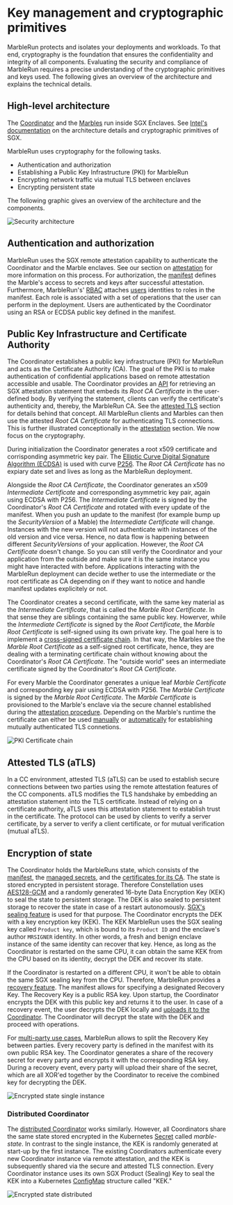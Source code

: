# Key management and cryptographic primitives

MarbleRun protects and isolates your deployments and workloads. To that end, cryptography is the foundation that ensures the confidentiality and integrity of all components.
Evaluating the security and compliance of MarbleRun requires a precise understanding of the cryptographic primitives and keys used.
The following gives an overview of the architecture and explains the technical details.

## High-level architecture

The [Coordinator](coordinator.md) and the [Marbles](marbles.md) run inside SGX Enclaves. See [Intel's documentation](https://www.intel.com/content/www/us/en/developer/tools/software-guard-extensions/overview.html) on the architecture details and cryptographic primitives of SGX.

MarbleRun uses cryptography for the following tasks.

* Authentication and authorization
* Establishing a Public Key Infrastructure (PKI) for MarbleRun
* Encrypting network traffic via mutual TLS between enclaves
* Encrypting persistent state

The following graphic gives an overview of the architecture and the components.

![Security architecture](../_media/security_architecture.svg)

## Authentication and authorization

MarbleRun uses the SGX remote attestation capability to authenticate the Coordinator and the Marble enclaves. See our section on [attestation](../features/attestation.md) for more information on this process.
For authorization, the [manifest](../features/manifest.md) defines the Marble's access to secrets and keys after successful attestation.
Furthermore, MarbleRun's' [RBAC](../workflows/define-manifest.md#roles) attaches [users](../workflows/define-manifest.md#users) identities to roles in the manifest.
Each role is associated with a set of operations that the user can perform in the deployment.
Users are authenticated by the Coordinator using an RSA or ECDSA public key defined in the manifest.

## Public Key Infrastructure and Certificate Authority

The Coordinator establishes a public key infrastructure (PKI) for MarbleRun and acts as the Certificate Authority (CA).
The goal of the PKI is to make authentication of confidential applications based on remote attestation accessible and usable.
The Coordinator provides an [API](../reference/coordinator.md) for retrieving an SGX attestation statement that embeds its *Root CA Certificate* in the user-defined body.
By verifying the statement, clients can verify the certificate's authenticity and, thereby, the MarbleRun CA.
See the [attested TLS](#attested-tls-atls) section for details behind that concept.
All MarbleRun clients and Marbles can then use the attested *Root CA Certificate* for authenticating TLS connections.
This is further illustrated conceptionally in the [attestation](../features/attestation.md) section. We now focus on the cryptography.

During initialization the Coordinator generates a root x509 certificate and corrisponding asymmetric key pair.
The [Elliptic Curve Digital Signature Algorithm (ECDSA)](https://www.secg.org/sec1-v2.pdf#page=49) is used with curve [P256](https://nvlpubs.nist.gov/nistpubs/FIPS/NIST.FIPS.186-4.pdf#page=111).
The *Root CA Certificate* has no expiary date set and lives as long as the MarbleRun deployment.

Alongside the *Root CA Certificate*, the Coordinator generates an x509 *Intermediate Certificate* and corresponding asymmetric key pair, again using ECDSA with P256.
The *Intermediate Certificate* is signed by the Coordinator's *Root CA Certificate* and rotated with every update of the manifest.
When you push an update to the manifest (for example bump up the *SecurityVersion* of a Mable) the *Intermediate Certificate* will change.
Instances with the new version will not authenticate with instances of the old version and vice versa.
Hence, no data flow is happening between different *SecurityVersions* of your application.
However, the *Root CA Certificate* doesn't change. So you can still verify the Coordinator and your application from the outside and make sure it is the same instance you might have interacted with before.
Applications interacting with the MarbleRun deployment can decide wether to use the intermediate or the root certificate as CA depending on if they want to notice and handle manifest updates explicitely or not.

The Coordinator creates a second certificate, with the same key material as the *Intermediate Certificate*, that is called the *Marble Root Certificate*.
In that sense they are siblings containing the same public key.
Howerver, while the *Intermediate Certificate* is signed by the *Root Certificate*, the *Marble Root Certificate* is self-signed using its own private key.
The goal here is to implement a  [cross-signed certificate chain](https://www.ssltrust.com.au/blog/understanding-certificate-cross-signing).
In that way, the Marbles see the *Marble Root Certificate* as a self-signed root certificate, hence, they are dealing with a terminating certificate chain without knowing about the Coordinator's *Root CA Certificate*.
The "outside world" sees an intermediate certificate signed by the Coordinator's *Root CA Certificate*.

For every Marble the Coordinator generates a unique leaf *Marble Certificate* and corresponding key pair using ECDSA with P256.
The *Marble Certificate* is signed by the *Marble Root Certificate*.
The *Marble Certificate* is provisioned to the Marble's enclave via the secure channel established during the [attestation procedure](../features/attestation.md).
Depending on the Marble's runtime the certificate can either be used [manually](../workflows/add-service.md#make-your-service-use-the-provided-tls-credentials) or [automatically](../features/transparent-TLS.md) for establishing mutually authenticated TLS connetions.

![PKI Certificate chain](../_media/cert-chain.svg)


## Attested TLS (aTLS)

In a CC environment, attested TLS (aTLS) can be used to establish secure connections between two parties using the remote attestation features of the CC components.
aTLS modifies the TLS handshake by embedding an attestation statement into the TLS certificate. Instead of relying on a certificate authority, aTLS uses this attestation statement to establish trust in the certificate.
The protocol can be used by clients to verify a server certificate, by a server to verify a client certificate, or for mutual verification (mutual aTLS).


## Encryption of state

The Coordinator holds the MarbleRuns state, which consists of the [manifest](../features/manifest.md), the [managed secrets](../features/secrets-management.md), and the [certificates for its CA](../features/attestation.md).
The state is stored encrypted in persistent storage. Therefore Constellation uses [AES128-GCM](https://www.rfc-editor.org/rfc/rfc5116#section-5.1) and a randomly generated 16-byte Data Encryption Key (KEK) to seal the state to persistent storage.
The DEK is also sealed to persistent storage to recover the state in case of a restart autonomously.
[SGX's sealing feature](https://www.intel.com/content/www/us/en/developer/articles/technical/introduction-to-intel-sgx-sealing.html) is used for that purpose.
The Coordinator encrypts the DEK with a key encryption key (KEK).
The KEK MarbleRun uses the SGX sealing key called `Product key`, which is bound to its `Product ID` and the enclave's author `MRSIGNER` identity.
In other words, a fresh and benign enclave instance of the same identity can recover that key.
Hence, as long as the Coordinator is restarted on the same CPU, it can obtain the same KEK from the CPU based on its identity, decrypt the DEK and recover its state.

If the Coordinator is restarted on a different CPU, it won't be able to obtain the same SGX sealing key from the CPU.
Therefore, MarbleRun provides a [recovery feature](../features/recovery.md#recovery).
The manifest allows for specifying a designated Recovery Key. The Recovery Key is a public RSA key. Upon startup, the Coordinator encrypts the DEK with this public key and returns it to the user.
In case of a recovery event, the user decrypts the DEK locally and [uploads it to the Coordinator](../workflows/recover-coordinator.md).
The Coordinator will decrypt the state with the DEK and proceed with operations.

For [multi-party use cases](../features/recovery.md#multi-party-recovery), MarbleRun allows to split the Recovery Key between parties.
Every recovery party is defined in the manifest with its own public RSA key.
The Coordinator generates a share of the recovery secret for every party and encrypts it with the corresponding RSA key.
During a recovery event, every party will upload their share of the secret, which are all XOR'ed together by the Coordinator to receive the combined key for decrypting the DEK.

![Encrypted state single instance](../_media/enc-state-single.svg)


### Distributed Coordinator

The [distributed Coordinator](../features/recovery.md#distributed-coordinator) works similarly. However, all Coordinators share the same state stored encrypted in the Kubernetes [Secret](https://kubernetes.io/docs/concepts/configuration/secret/) called *marble-state*.
In contrast to the single instance, the KEK is randomly generated at start-up by the first instance.
The existing Coordinators authenticate every new Coordinator instance via remote attestation, and the KEK is subsequently shared via the secure and attested TLS connection.
Every Coordinator instance uses its own SGX Product (Sealing) Key to seal the KEK into a Kubernetes [ConfigMap](https://kubernetes.io/docs/concepts/configuration/configmap/) structure called "KEK."


![Encrypted state distributed](../_media/enc-state-distributed.svg)
